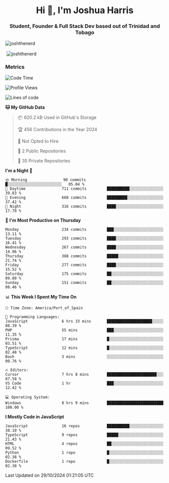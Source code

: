 <h1 align="center">Hi 👋, I'm Joshua Harris</h1>
<h3 align="center">Student, Founder & Full Stack Dev based out of Trinidad and Tobago</h3>

<p align="left"> <img src="https://komarev.com/ghpvc/?username=JoshTheDeveloperr" alt="joshthenerd" /> </p>

<p>&nbsp;<img align="center" src="https://github-readme-stats.vercel.app/api?username=JoshTheDeveloperr&show_icons=true&count_private=true" alt="joshthenerd" /></p>

### Metrics

<!--START_SECTION:waka-->
![Code Time](http://img.shields.io/badge/Code%20Time-1%2C000%20hrs%209%20mins-blue)

![Profile Views](http://img.shields.io/badge/Profile%20Views-0-blue)

![Lines of code](https://img.shields.io/badge/From%20Hello%20World%20I%27ve%20Written-3.6%20million%20lines%20of%20code-blue)

**🐱 My GitHub Data** 

> 📦 620.2 kB Used in GitHub's Storage 
 > 
> 🏆 456 Contributions in the Year 2024
 > 
> 🚫 Not Opted to Hire
 > 
> 📜 2 Public Repositories 
 > 
> 🔑 35 Private Repositories 
 > 
**I'm a Night 🦉** 

```text
🌞 Morning                90 commits          █░░░░░░░░░░░░░░░░░░░░░░░░   05.04 % 
🌆 Daytime                711 commits         ██████████░░░░░░░░░░░░░░░   39.83 % 
🌃 Evening                668 commits         █████████░░░░░░░░░░░░░░░░   37.42 % 
🌙 Night                  316 commits         ████░░░░░░░░░░░░░░░░░░░░░   17.70 % 
```
📅 **I'm Most Productive on Thursday** 

```text
Monday                   234 commits         ███░░░░░░░░░░░░░░░░░░░░░░   13.11 % 
Tuesday                  293 commits         ████░░░░░░░░░░░░░░░░░░░░░   16.41 % 
Wednesday                267 commits         ████░░░░░░░░░░░░░░░░░░░░░   14.96 % 
Thursday                 388 commits         █████░░░░░░░░░░░░░░░░░░░░   21.74 % 
Friday                   277 commits         ████░░░░░░░░░░░░░░░░░░░░░   15.52 % 
Saturday                 175 commits         ██░░░░░░░░░░░░░░░░░░░░░░░   09.80 % 
Sunday                   151 commits         ██░░░░░░░░░░░░░░░░░░░░░░░   08.46 % 
```


📊 **This Week I Spent My Time On** 

```text
🕑︎ Time Zone: America/Port_of_Spain

💬 Programming Languages: 
JavaScript               6 hrs 33 mins       ████████████████████░░░░░   80.39 % 
PHP                      55 mins             ███░░░░░░░░░░░░░░░░░░░░░░   11.35 % 
Prisma                   17 mins             █░░░░░░░░░░░░░░░░░░░░░░░░   03.51 % 
TypeScript               12 mins             █░░░░░░░░░░░░░░░░░░░░░░░░   02.48 % 
Bash                     3 mins              ░░░░░░░░░░░░░░░░░░░░░░░░░   00.76 % 

🔥 Editors: 
Cursor                   7 hrs 8 mins        ██████████████████████░░░   87.58 % 
VS Code                  1 hr                ███░░░░░░░░░░░░░░░░░░░░░░   12.42 % 

💻 Operating System: 
Windows                  8 hrs 9 mins        █████████████████████████   100.00 % 
```

**I Mostly Code in JavaScript** 

```text
JavaScript               16 repos            ██████████░░░░░░░░░░░░░░░   38.10 % 
TypeScript               9 repos             █████░░░░░░░░░░░░░░░░░░░░   21.43 % 
HTML                     4 repos             ██░░░░░░░░░░░░░░░░░░░░░░░   09.52 % 
Python                   1 repo              █░░░░░░░░░░░░░░░░░░░░░░░░   02.38 % 
Dockerfile               1 repo              █░░░░░░░░░░░░░░░░░░░░░░░░   02.38 % 
```




 Last Updated on 29/10/2024 01:21:05 UTC
<!--END_SECTION:waka-->
